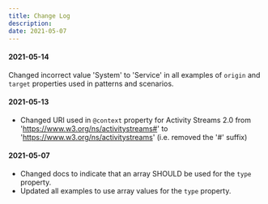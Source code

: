 ```yaml
---
title: Change Log
description:
date: 2021-05-07
---
```


#### 2021-05-14
Changed incorrect value 'System' to 'Service' in all examples of `origin` and `target` properties used in patterns and scenarios.

#### 2021-05-13
* Changed URI used in `@context` property for Activity Streams 2.0 from 'https://www.w3.org/ns/activitystreams#' to 'https://www.w3.org/ns/activitystreams' (i.e. removed the '#' suffix)

#### 2021-05-07
* Changed docs to indicate that an array SHOULD be used for the `type` property.
* Updated all examples to use array values for the `type` property.

